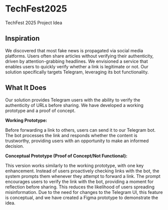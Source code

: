 # TechFest2025
TechFest 2025 Project Idea

## Inspiration

We discovered that most fake news is propagated via social media platforms. Users often share articles without verifying their authenticity, driven by attention-grabbing headlines. We envisioned a service that enables users to quickly verify whether a link is legitimate or not. Our solution specifically targets Telegram, leveraging its bot functionality.

## What It Does

Our solution provides Telegram users with the ability to verify the authenticity of URLs before sharing. We have developed a working prototype and a proof of concept.

**Working Prototype:**

Before forwarding a link to others, users can send it to our Telegram bot. The bot processes the link and responds whether the content is trustworthy, providing users with an opportunity to make an informed decision.

**Conceptual Prototype (Proof of Concept/Not Functional):**

This version works similarly to the working prototype, with one key enhancement. Instead of users proactively checking links with the bot, the system prompts them whenever they attempt to forward a link. The prompt encourages users to verify the link with the bot, providing a moment for reflection before sharing. This reduces the likelihood of users spreading misinformation. Due to the need for changes to the Telegram UI, this feature is conceptual, and we have created a Figma prototype to demonstrate the idea.
